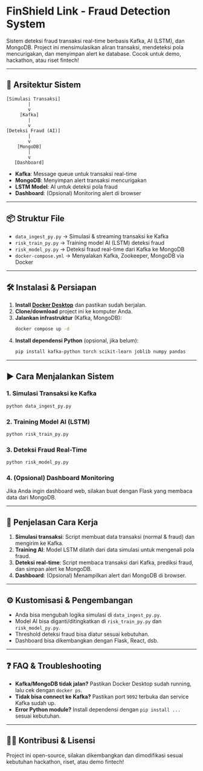 # FinShield Link - Fraud Detection System

Sistem deteksi fraud transaksi real-time berbasis Kafka, AI (LSTM), dan MongoDB. Project ini mensimulasikan aliran transaksi, mendeteksi pola mencurigakan, dan menyimpan alert ke database. Cocok untuk demo, hackathon, atau riset fintech!

---

## 🚀 **Arsitektur Sistem**

```
[Simulasi Transaksi]
        |
        v
     [Kafka]
        |
        v
[Deteksi Fraud (AI)]
        |
        v
    [MongoDB]
        |
        v
   [Dashboard]
```

- **Kafka**: Message queue untuk transaksi real-time
- **MongoDB**: Menyimpan alert transaksi mencurigakan
- **LSTM Model**: AI untuk deteksi pola fraud
- **Dashboard**: (Opsional) Monitoring alert di browser

---

## 📦 **Struktur File**

- `data_ingest_py.py`  &rarr; Simulasi & streaming transaksi ke Kafka
- `risk_train_py.py`   &rarr; Training model AI (LSTM) deteksi fraud
- `risk_model_py.py`   &rarr; Deteksi fraud real-time dari Kafka ke MongoDB
- `docker-compose.yml` &rarr; Menyalakan Kafka, Zookeeper, MongoDB via Docker

---

## 🛠 **Instalasi & Persiapan**

1. **Install [Docker Desktop](https://www.docker.com/products/docker-desktop/)** dan pastikan sudah berjalan.
2. **Clone/download** project ini ke komputer Anda.
3. **Jalankan infrastruktur** (Kafka, MongoDB):
   ```bash
   docker compose up -d
   ```
4. **Install dependensi Python** (opsional, jika belum):
   ```bash
   pip install kafka-python torch scikit-learn joblib numpy pandas
   ```

---

## ▶️ **Cara Menjalankan Sistem**

### 1. **Simulasi Transaksi ke Kafka**
```bash
python data_ingest_py.py
```

### 2. **Training Model AI (LSTM)**
```bash
python risk_train_py.py
```

### 3. **Deteksi Fraud Real-Time**
```bash
python risk_model_py.py
```

### 4. **(Opsional) Dashboard Monitoring**
Jika Anda ingin dashboard web, silakan buat dengan Flask yang membaca data dari MongoDB.

---

## 🧠 **Penjelasan Cara Kerja**

1. **Simulasi transaksi**: Script membuat data transaksi (normal & fraud) dan mengirim ke Kafka.
2. **Training AI**: Model LSTM dilatih dari data simulasi untuk mengenali pola fraud.
3. **Deteksi real-time**: Script membaca transaksi dari Kafka, prediksi fraud, dan simpan alert ke MongoDB.
4. **Dashboard**: (Opsional) Menampilkan alert dari MongoDB di browser.

---

## ⚙️ **Kustomisasi & Pengembangan**
- Anda bisa mengubah logika simulasi di `data_ingest_py.py`.
- Model AI bisa diganti/ditingkatkan di `risk_train_py.py` dan `risk_model_py.py`.
- Threshold deteksi fraud bisa diatur sesuai kebutuhan.
- Dashboard bisa dikembangkan dengan Flask, React, dsb.

---

## ❓ **FAQ & Troubleshooting**
- **Kafka/MongoDB tidak jalan?** Pastikan Docker Desktop sudah running, lalu cek dengan `docker ps`.
- **Tidak bisa connect ke Kafka?** Pastikan port `9092` terbuka dan service Kafka sudah up.
- **Error Python module?** Install dependensi dengan `pip install ...` sesuai kebutuhan.

---

## 👨‍💻 **Kontribusi & Lisensi**
Project ini open-source, silakan dikembangkan dan dimodifikasi sesuai kebutuhan hackathon, riset, atau demo fintech! 